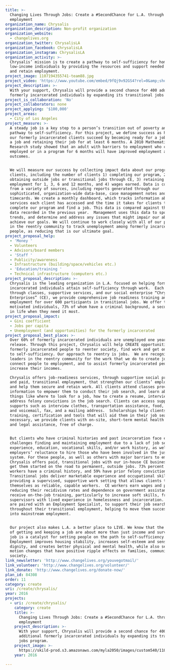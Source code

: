 ```yaml
---
title: >-
  Changing Lives Through Jobs: Create a #SecondChance for L.A. through
  employment 
organization_name: Chrysalis
organization_description: Non-profit organization
organization_website:
  - changelives.org
organization_twitter: ChrysalisLA
organization_facebook: ChrysalisLA
organization_instagram: ChrysalisLA
organization_activity: >-
  Chrysalis’ mission is to create a pathway to self-sufficiency for homeless and
  low-income individuals by providing the resources and support needed to find
  and retain employment.
project_image: 1107194355741-team88.jpg
project_video: 'https://www.youtube.com/embed/9fQj9v92GS4?rel=0&amp;showinfo=0'
project_description: >-
  With your support, Chrysalis will provide a second chance for 400 additional
  formerly incarcerated individuals by expanding its transitional jobs program.
project_is_collaboration: 'No'
project_collaborators: none
project_applying: '$100,000'
project_areas:
  - City of Los Angeles
project_measure: >-
  A steady job is a key step to a person’s transition out of poverty and onto a
  pathway to self-sufficiency. For this project, we define success as helping
  our formerly incarcerated clients succeed by becoming ready for a job, getting
  a job and retaining their job for at least 6 months. A 2010 Mathematica Policy
  Research study showed that an adult with barriers to employment who can stay
  employed or in a program for 6 months will have improved employment and social
  outcomes. 


  We will measure our success by collecting impact data about our programs and
  clients, including the number of clients 1) completing our program, 2)
  obtaining outside jobs or transitional jobs through CE, 3) retaining
  employment for 1, 3, 6 and 12 months, and 4) wages earned. Data is collected
  from a variety of sources, including reports generated through our
  sophisticated, organization-wide data-base, case management notes and CE
  timecards. We create a monthly dashboard, which tracks information about the
  services each client has accessed and the time it takes for clients to
  complete our program and find a job. This data is compared against the same
  data recorded in the previous year.  Management uses this data to spot any
  trends, and determine and address any issues that might impair our ability to
  achieve our goals. We will continue to work closely with all of our partners
  in the reentry community to track unemployment among formerly incarcerated
  people, as reducing that is our ultimate goal.
project_proposal_help:
  - 'Money '
  - Volunteers
  - Advisors/board members
  - 'Staff '
  - Publicity/awareness
  - Infrastructure (building/space/vehicles etc.)
  - 'Education/training '
  - Technical infrastructure (computers etc.)
project_proposal_description: >-
  Chrysalis is the leading organization in L.A. focused on helping formerly
  incarcerated individuals attain self-sufficiency through work.  Each year,
  through classes, supportive services, and our social enterprise “Chrysalis
  Enterprises” (CE), we provide comprehensive job readiness training and
  employment for over 600 participants in transitional jobs. We offer these
  motivated individuals, 73% of whom have a criminal background, a second chance
  in life when they need it most.
project_proposal_impact:
  - Gini coefficient
  - Jobs per capita
  - Unemployment (and opportunities) for the formerly incarcerated
project_proposal_best_place: >-
  Over 60% of formerly incarcerated individuals are unemployed one year after
  release. Through this project, Chrysalis will help CREATE opportunities for
  formerly incarcerated people to reenter society, find work and get on the path
  to self-sufficiency. Our approach to reentry is jobs.  We are recognized
  leaders in the reentry community for the work that we do to create jobs, to
  connect people to employment, and to assist formerly incarcerated people to
  increase their incomes.  

  Chrysalis offers job-readiness services, through supportive social programs
  and paid, transitional employment, that strengthen our clients’ employability
  and help them secure and retain work. All clients attend classes providing
  information to empower them to conduct their job search, and learn about
  things like where to look for a job, how to create a resume, interview, and
  address felony convictions in the job search. Clients can access supplemental
  supports such as interview clothes, transportation assistance, food, phones
  and voicemail, fax, and a mailing address.  Scholarships help clients access
  training, certification and tools that will aid them in their job search. When
  necessary, we provide clients with on-site, short-term mental health support
  and legal assistance, free of charge. 


  But clients who have criminal histories and past incarceration face enormous
  challenges finding and maintaining employment due to a lack of job search
  experience, education, vocational skills, and/or work history, as well as
  employers’ reluctance to hire those who have been involved in the justice
  system. For these people, as well as others with major barriers to employment,
  Chrysalis offers paid, transitional jobs with our in-house CE businesses to
  get them started on the road to permanent, outside jobs. 73% percent of CE
  workers have a criminal history, and 59% have prior felony convictions.
  Transitional jobs deliver marketable experience and occupational skills while
  providing a supervised, supportive work setting that allows clients to prove
  themselves as reliable, capable workers.  CE workers earn wages and pay taxes,
  reducing their recidivism rates and dependence on government assistance.  They
  receive on-the-job training, particularly to increase soft skills, from
  supervisors with lived experience in homelessness and incarceration. And they
  are paired with an Employment Specialist, to support their job search
  throughout their transitional employment, helping to move them successfully
  into mainstream employment.


  Our project also makes L.A. a better place to LIVE. We know that the benefits
  of getting and keeping a job are about more than just income and survival; a
  job is a catalyst for setting people on the path to self-sufficiency. 
  Employment improves housing stability, increases self-esteem and sense of
  dignity, and creates better physical and mental health, while also setting in
  motion changes that have positive ripple effects on families, communities, and
  society.
link_newsletter: 'http://www.changelives.org/youvegotmail/'
link_volunteer: 'http://www.changelives.org/volunteer/'
link_donate: 'http://www.changelives.org/donate-now/'
plan_id: 84308
order: 11
category: create
uri: /create/chrysalis/
year: 2016
projects:
  - uri: /create/chrysalis/
    category: create
    title: >-
      Changing Lives Through Jobs: Create a #SecondChance for L.A. through
      employment 
    project_description: >-
      With your support, Chrysalis will provide a second chance for 400
      additional formerly incarcerated individuals by expanding its transitional
      jobs program.
    project_image: >-
      https://skild-prod.s3.amazonaws.com/myla2050/images/custom540/1107194355741-team88.jpg
    year: 2016

---
```

